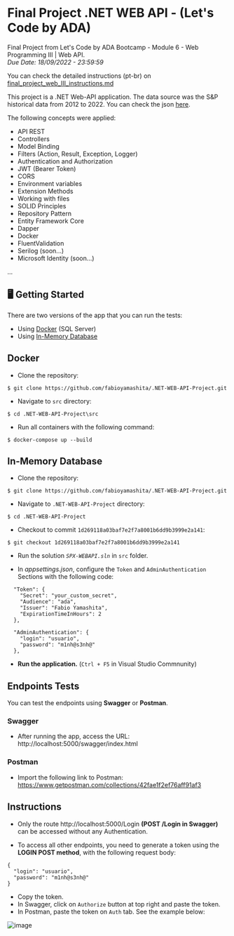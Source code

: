 # Final Project .NET WEB API - (Let's Code by ADA)

Final Project from Let's Code by ADA Bootcamp - Module 6 - Web Programming III | Web API.  
*Due Date: 18/09/2022 - 23:59:59*

You can check the detailed instructions (pt-br) on [final_project_web_III_instructions.md](https://github.com/fabioyamashita/.NET-WEB-API-Project/blob/main/final_project_web_III_instructions.md)

This project is a .NET Web-API application. The data source was the S&P historical data from 2012 to 2022. You can check the json [here](https://github.com/fabioyamashita/.NET-WEB-API-Project/blob/main/src/SPXData-2012-2022.json).

The following concepts were applied:

- API REST
- Controllers
- Model Binding
- Filters (Action, Result, Exception, Logger)
- Authentication and Authorization
- JWT (Bearer Token)
- CORS
- Environment variables
- Extension Methods
- Working with files
- SOLID Principles
- Repository Pattern
- Entity Framework Core
- Dapper
- Docker
- FluentValidation
- Serilog (soon...)  
- Microsoft Identity (soon...)

...

## 🖥️ Getting Started

There are two versions of the app that you can run the tests:
- Using [Docker](#docker) (SQL Server)
- Using [In-Memory Database](#in-memory-database)

## Docker

- Clone the repository:  
```
$ git clone https://github.com/fabioyamashita/.NET-WEB-API-Project.git
```

- Navigate to `src` directory:
```
$ cd .NET-WEB-API-Project\src
```

- Run all containers with the following command:
```
$ docker-compose up --build
```

## In-Memory Database

- Clone the repository:  
```
$ git clone https://github.com/fabioyamashita/.NET-WEB-API-Project.git
```

- Navigate to `.NET-WEB-API-Project` directory:
```
$ cd .NET-WEB-API-Project
```

- Checkout to commit `1d269118a03baf7e2f7a8001b6dd9b3999e2a141`:
```
$ git checkout 1d269118a03baf7e2f7a8001b6dd9b3999e2a141
```
- Run the solution *`SPX-WEBAPI.sln`* in `src` folder.

- In *appsettings.json*, configure the `Token` and `AdminAuthentication` Sections with the following code:

```
  "Token": {
    "Secret": "your_custom_secret",
    "Audience": "ada",
    "Issuer": "Fabio Yamashita",
    "ExpirationTimeInHours": 2
  },

  "AdminAuthentication": {
    "login": "usuario",
    "password": "m1nh@s3nh@"
  },
```

- **Run the application.** (`Ctrl + F5` in Visual Studio Commnunity)

## Endpoints Tests

You can test the endpoints using **Swagger** or **Postman**.

### Swagger

- After running the app, access the URL: http://localhost:5000/swagger/index.html

### Postman

- Import the following link to Postman: https://www.getpostman.com/collections/42fae1f2ef76aff91af3

## Instructions

- Only the route http://localhost:5000/Login **(POST /Login in Swagger)** can be accessed without any Authentication.

- To access all other endpoints, you need to generate a token using the **LOGIN POST method**, with the following request body:
```
{
  "login": "usuario",
  "password": "m1nh@s3nh@"
}
```

- Copy the token.
- In Swagger, click on `Authorize` button at top right and paste the token.
- In Postman, paste the token on `Auth` tab. See the example below:

![image](https://user-images.githubusercontent.com/98363297/190874281-7a52c95c-e4b3-423f-bd68-e66f645fd494.png)

